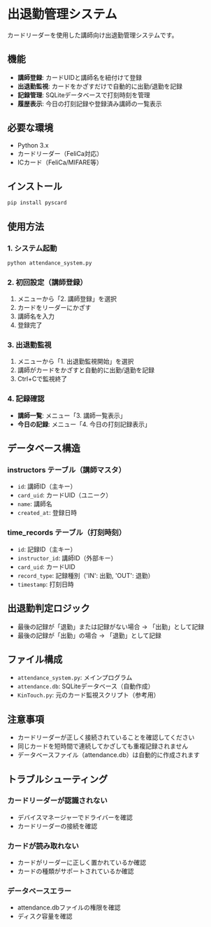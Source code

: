 # 出退勤管理システム

カードリーダーを使用した講師向け出退勤管理システムです。

## 機能

- **講師登録**: カードUIDと講師名を紐付けて登録
- **出退勤監視**: カードをかざすだけで自動的に出勤/退勤を記録
- **記録管理**: SQLiteデータベースで打刻時刻を管理
- **履歴表示**: 今日の打刻記録や登録済み講師の一覧表示

## 必要な環境

- Python 3.x
- カードリーダー（FeliCa対応）
- ICカード（FeliCa/MIFARE等）

## インストール

```bash
pip install pyscard
```

## 使用方法

### 1. システム起動

```bash
python attendance_system.py
```

### 2. 初回設定（講師登録）

1. メニューから「2. 講師登録」を選択
2. カードをリーダーにかざす
3. 講師名を入力
4. 登録完了

### 3. 出退勤監視

1. メニューから「1. 出退勤監視開始」を選択
2. 講師がカードをかざすと自動的に出勤/退勤を記録
3. Ctrl+Cで監視終了

### 4. 記録確認

- **講師一覧**: メニュー「3. 講師一覧表示」
- **今日の記録**: メニュー「4. 今日の打刻記録表示」

## データベース構造

### instructors テーブル（講師マスタ）
- `id`: 講師ID（主キー）
- `card_uid`: カードUID（ユニーク）
- `name`: 講師名
- `created_at`: 登録日時

### time_records テーブル（打刻時刻）
- `id`: 記録ID（主キー）
- `instructor_id`: 講師ID（外部キー）
- `card_uid`: カードUID
- `record_type`: 記録種別（'IN': 出勤, 'OUT': 退勤）
- `timestamp`: 打刻日時

## 出退勤判定ロジック

- 最後の記録が「退勤」または記録がない場合 → 「出勤」として記録
- 最後の記録が「出勤」の場合 → 「退勤」として記録

## ファイル構成

- `attendance_system.py`: メインプログラム
- `attendance.db`: SQLiteデータベース（自動作成）
- `KinTouch.py`: 元のカード監視スクリプト（参考用）

## 注意事項

- カードリーダーが正しく接続されていることを確認してください
- 同じカードを短時間で連続してかざしても重複記録されません
- データベースファイル（attendance.db）は自動的に作成されます

## トラブルシューティング

### カードリーダーが認識されない
- デバイスマネージャーでドライバーを確認
- カードリーダーの接続を確認

### カードが読み取れない
- カードがリーダーに正しく置かれているか確認
- カードの種類がサポートされているか確認

### データベースエラー
- attendance.dbファイルの権限を確認
- ディスク容量を確認
